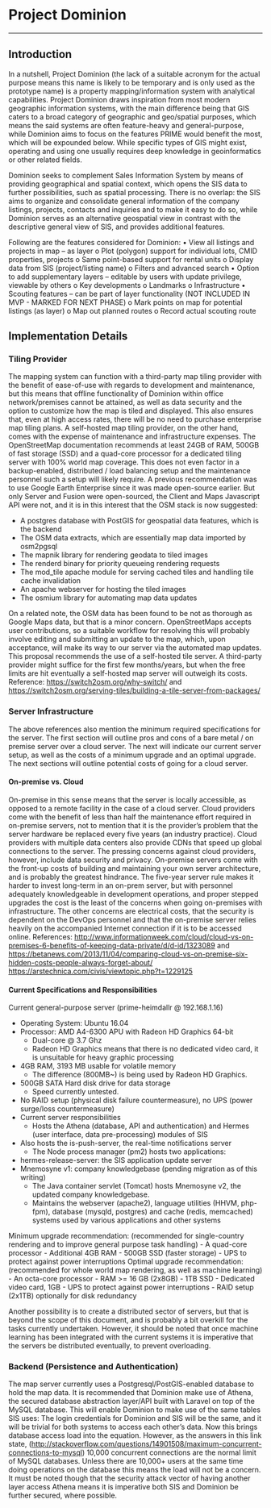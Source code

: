 # Project Dominion
---

## Introduction
  In a nutshell, Project Dominion (the lack of a suitable acronym for the actual purpose means this name is likely to be temporary and is only used as the prototype name) is a property mapping/information system with analytical capabilities. 
  Project Dominion draws inspiration from most modern geographic information systems, with the main difference being that GIS caters to a broad category of geographic and geo/spatial purposes, which means the said systems are often feature-heavy and general-purpose, while Dominion aims to focus on the features PRIME would benefit the most, which will be expounded below. While specific types of GIS might exist, operating and using one usually requires deep knowledge in geoinformatics or other related fields.

  Dominion seeks to complement Sales Information System by means of providing geographical and spatial context, which opens the SIS data to further possibilities, such as spatial processing. There is no overlap: the SIS aims to organize and consolidate general information of the company listings, projects, contacts and inquiries and to make it easy to do so, while Dominion serves as an alternative geospatial view in contrast with the descriptive general view of SIS, and provides additional features. 


  Following are the features considered for Dominion:
    •	View all listings and projects in map – as layer
      o	Plot (polygon) support for individual lots, CMID properties, projects
      o	Same point-based support for rental units
      o	Display data from SIS (project/listing name)
      o	Filters and advanced search
    •	Option to add supplementary layers – editable by users with update privilege, viewable by others
      o	Key developments
      o	Landmarks
      o	Infrastructure
    •	Scouting features – can be part of layer functionality (NOT INCLUDED IN MVP - MARKED FOR NEXT PHASE)
      o	Mark points on map for potential listings (as layer)
      o	Map out planned routes
      o	Record actual scouting route

## Implementation Details
### Tiling Provider
  The mapping system can function with a third-party map tiling provider with the benefit of ease-of-use with regards to development and maintenance, but this means that offline functionality of Dominion within office network/premises cannot be attained, as well as data security and the option to customize how the map is tiled and displayed. This also ensures that, even at high access rates, there will be no need to purchase enterprise map tiling plans.
  A self-hosted map tiling provider, on the other hand, comes with the expense of maintenance and infrastructure expenses. The OpenStreetMap documentation recommends at least 24GB of RAM, 500GB of fast storage (SSD) and a quad-core processor for a dedicated tiling server with 100% world map coverage. This does not even factor in a backup-enabled, distributed / load balancing setup and the maintenance personnel such a setup will likely require.
  A previous recommendation was to use Google Earth Enterprise since it was made open-source earlier. But only Server and Fusion were open-sourced, the Client and Maps Javascript API were not, and it is in this interest that the OSM stack is now suggested:

  -	A postgres database with PostGIS for geospatial data features, which is the backend
  -	The OSM data extracts, which are essentially map data imported by osm2pgsql
  -	The mapnik library for rendering geodata to tiled images
  -	The renderd binary for priority queueing rendering requests
  -	The mod_tile apache module for serving cached tiles and handling tile cache invalidation
  -	An apache webserver for hosting the tiled images
  -	The osmium library for automating map data updates

  On a related note, the OSM data has been found to be not as thorough as Google Maps data, but that is a minor concern. OpenStreetMaps accepts user contributions, so a suitable workflow for resolving this will probably involve editing and submitting an update to the map, which, upon acceptance, will make its way to our server via the automated map updates.
  This proposal recommends the use of a self-hosted tile server. A third-party provider might suffice for the first few months/years, but when the free limits are hit eventually a self-hosted map server will outweigh its costs.
  Reference: https://switch2osm.org/why-switch/ and https://switch2osm.org/serving-tiles/building-a-tile-server-from-packages/ 

### Server Infrastructure
  The above references also mention the minimum required specifications for the server.
  The first section will outline pros and cons of a bare metal / on premise server over a cloud server. The next will indicate our current server setup, as well as the costs of a minimum upgrade and an optimal upgrade. The next sections will outline potential costs of going for a cloud server.

  #### On-premise vs. Cloud
  On-premise in this sense means that the server is locally accessible, as opposed to a remote facility in the case of a cloud server.
  Cloud providers come with the benefit of less than half the maintenance effort required in on-premise servers, not to mention that it is the provider’s problem that the server hardware be replaced every five years (an industry practice). Cloud providers with multiple data centers also provide CDNs that speed up global connections to the server. The pressing concerns against cloud providers, however, include data security and privacy.
  On-premise servers come with the front-up costs of building and maintaining your own server architecture, and is probably the greatest hindrance. The five-year server rule makes it harder to invest long-term in an on-prem server, but with personnel adequately knowledgeable in development operations, and proper stepped upgrades the cost is the least of the concerns when going on-premises with infrastructure. The other concerns are electrical costs, that the security is dependent on the DevOps personnel and that the on-premise server relies heavily on the accompanied Internet connection if it is to be accessed online.
  References: http://www.informationweek.com/cloud/cloud-vs-on-premises-6-benefits-of-keeping-data-private/d/d-id/1323089 and https://betanews.com/2013/11/04/comparing-cloud-vs-on-premise-six-hidden-costs-people-always-forget-about/
  https://arstechnica.com/civis/viewtopic.php?t=1229125

  #### Current Specifications and Responsibilities
  Current general-purpose server (prime-heimdallr @ 192.168.1.16)
  -	Operating System: Ubuntu 16.04
  -	Processor: AMD A4-6300 APU with Radeon HD Graphics 64-bit
    -	Dual-core @ 3.7 Ghz
    -	Radeon HD Graphics means that there is no dedicated video card, it is unsuitable for heavy graphic processing
  -	4GB RAM, 3193 MB usable for volatile memory
    -	The difference (800MB~) is being used by Radeon HD Graphics.
  -	500GB SATA Hard disk drive for data storage
    -	Speed currently untested.
  -	No RAID setup (physical disk failure countermeasure), no UPS (power surge/loss countermeasure)
  -	Current server responsibilities
    -	Hosts the Athena (database, API and authentication) and Hermes (user interface, data pre-processing) modules of SIS
  -	Also hosts the is-push-server, the real-time notifications server
    -	The Node process manager (pm2) hosts two applications:
  -	hermes-release-server: the SIS application update server
  -	Mnemosyne v1: company knowledgebase (pending migration as of this writing)
    -	The Java container servlet (Tomcat) hosts Mnemosyne v2, the updated company knowledgebase.
    -	Maintains the webserver (apache2), language utilities (HHVM, php-fpm), database (mysqld, postgres) and cache (redis, memcached) systems used by various applications and other systems

  Minimum upgrade recommendation: (recommended for single-country rendering and to improve general purpose task handling)
    -	A quad-core processor
    -	Additional 4GB RAM
    -	500GB SSD (faster storage)
    -	UPS to protect against power interruptions
  Optimal upgrade recommendation: (recommended for whole world map rendering, as well as machine learning)
    -	An octa-core processor
    -	RAM >= 16 GB (2x8GB)
    -	1TB SSD
    -	Dedicated video card, 1GB
    -	UPS to protect against power interruptions
    -	RAID setup (2x1TB) optionally for disk redundancy

  Another possibility is to create a distributed sector of servers, but that is beyond the scope of this document, and is probably a bit overkill for the tasks currently undertaken. However, it should be noted that once machine learning has been integrated with the current systems it is imperative that the servers be distributed eventually, to prevent overloading.

### Backend (Persistence and Authentication)
  The map server currently uses a Postgresql/PostGIS-enabled database to hold the map data.
  It is recommended that Dominion make use of Athena, the secured database abstraction layer/API built with Laravel on top of the MySQL database. This will enable Dominion to make use of the same tables SIS uses: The login credentials for Dominion and SIS will be the same, and it will be trivial for both systems to access each other’s data.
  Now this brings database access load into the equation. However, as the answers in this link state, (http://stackoverflow.com/questions/14901508/maximum-concurrent-connections-to-mysql) 10,000 concurrent connections are the normal limit of MySQL databases. Unless there are 10,000+ users at the same time doing operations on the database this means the load will not be a concern.
  It must be noted though that the security attack vector of having another layer access Athena means it is imperative both SIS and Dominion be further secured, where possible.
